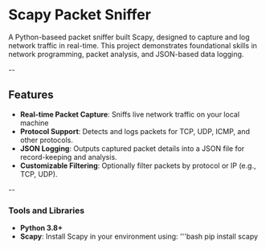 # Scapy Packet Sniffer

A Python-baseed packet sniffer built Scapy, designed to capture and log network traffic in real-time.
This project demonstrates foundational skills in network programming, packet analysis, and JSON-based data logging.

--

## Features
- **Real-time Packet Capture**: Sniffs live network traffic on your local machine
- **Protocol Support**: Detects and logs packets for TCP, UDP, ICMP, and other protocols.
- **JSON Logging**: Outputs captured packet details into a JSON file for record-keeping and analysis.
- **Customizable Filtering**: Optionally filter packets by protocol or IP (e.g., TCP, UDP).

--

### Tools and Libraries

- **Python 3.8+**
- **Scapy**:
  Install Scapy in your environment using:
  '''bash
  pip install scapy
